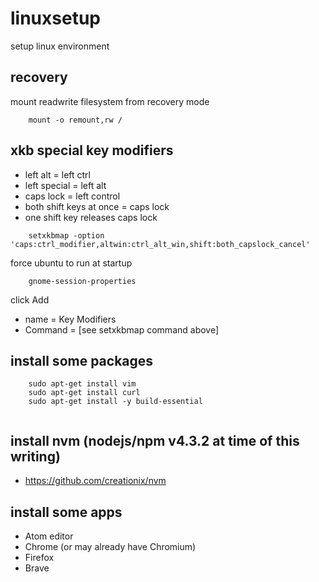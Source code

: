 # linuxsetup
setup linux environment

## recovery
mount readwrite filesystem from recovery mode

```
    mount -o remount,rw /
```

## xkb special key modifiers
- left alt = left ctrl
- left special = left alt
- caps lock = left control
- both shift keys at once = caps lock
- one shift key releases caps lock

```
    setxkbmap -option 'caps:ctrl_modifier,altwin:ctrl_alt_win,shift:both_capslock_cancel'
```

force ubuntu to run at startup

```
    gnome-session-properties
```

click Add

- name = Key Modifiers
- Command = [see setxkbmap command above]

## install some packages

```
    sudo apt-get install vim
    sudo apt-get install curl
    sudo apt-get install -y build-essential
    
```

## install nvm (nodejs/npm v4.3.2 at time of this writing)
- https://github.com/creationix/nvm

## install some apps
- Atom editor
- Chrome (or may already have Chromium)
- Firefox
- Brave
